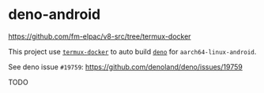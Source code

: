 # deno-android

<https://github.com/fm-elpac/v8-src/tree/termux-docker>

This project use [`termux-docker`](https://github.com/termux/termux-docker) to
auto build [`deno`](https://github.com/denoland/deno) for
`aarch64-linux-android`.

See deno issue `#19759`: <https://github.com/denoland/deno/issues/19759>

TODO
